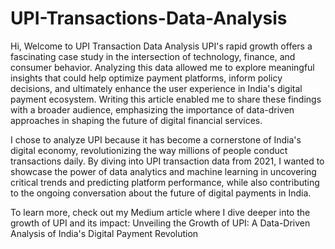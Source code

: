 # UPI-Transactions-Data-Analysis

Hi, Welcome to UPI Transaction Data Analysis
UPI's rapid growth offers a fascinating case study in the intersection of technology, finance, and consumer behavior. Analyzing this data allowed me to explore meaningful insights that could help optimize payment platforms, inform policy decisions, and ultimately enhance the user experience in India's digital payment ecosystem. Writing this article enabled me to share these findings with a broader audience, emphasizing the importance of data-driven approaches in shaping the future of digital financial services.

I chose to analyze UPI because it has become a cornerstone of India's digital economy, revolutionizing the way millions of people conduct transactions daily. By diving into UPI transaction data from 2021, I wanted to showcase the power of data analytics and machine learning in uncovering critical trends and predicting platform performance, while also contributing to the ongoing conversation about the future of digital payments in India.

To learn more, check out my Medium article where I dive deeper into the growth of UPI and its impact: Unveiling the Growth of UPI: A Data-Driven Analysis of India's Digital Payment Revolution
